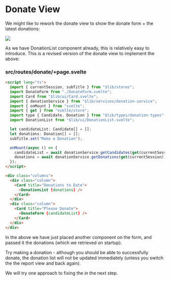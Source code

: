 # Donate View

We might like to rework the donate view to show the donate form + the latest donations:

![](img/29.png)

As we have DonationList component already, this is relatively easy to introduce. This is a revised version of the donate view to implement the above:

### src/routes/donate/+page.svelte

~~~html
<script lang="ts">
  import { currentSession, subTitle } from "$lib/stores";
  import DonateForm from "./DonateForm.svelte";
  import Card from "$lib/ui/Card.svelte";
  import { donationService } from "$lib/services/donation-service";
  import { onMount } from "svelte";
  import { get } from "svelte/store";
  import type { Candidate, Donation } from "$lib/types/donation-types";
  import DonationList from "$lib/ui/DonationList.svelte";

  let candidateList: Candidate[] = [];
  let donations: Donation[] = [];
  subTitle.set("Make a Donation");

  onMount(async () => {
    candidateList = await donationService.getCandidates(get(currentSession));
    donations = await donationService.getDonations(get(currentSession));
  });
</script>

<div class="columns">
  <div class="column">
    <Card title="Donations to Date">
      <DonationList {donations} />
    </Card>
  </div>
  <div class="column">
    <Card title="Please Donate">
      <DonateForm {candidateList} />
    </Card>
  </div>
</div>
~~~

In the above we have just placed another component on the form, and passed it the donations (which we retrieved on startup).

Try making a donation - although you should be able to successfully donate, the donation list will not be updated immediately (unless you switch the the report view and back again).

We will try one approach to fixing the in the next step.

